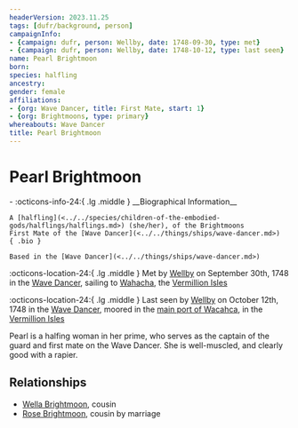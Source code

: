 ```yaml
---
headerVersion: 2023.11.25
tags: [dufr/background, person]
campaignInfo:
- {campaign: dufr, person: Wellby, date: 1748-09-30, type: met}
- {campaign: dufr, person: Wellby, date: 1748-10-12, type: last seen}
name: Pearl Brightmoon
born:
species: halfling
ancestry:
gender: female
affiliations:
- {org: Wave Dancer, title: First Mate, start: 1}
- {org: Brightmoons, type: primary}
whereabouts: Wave Dancer
title: Pearl Brightmoon
---
```

# Pearl Brightmoon
<div class="grid cards ext-narrow-margin ext-one-column" markdown>
- :octicons-info-24:{ .lg .middle } __Biographical Information__

    A [halfling](<../../species/children-of-the-embodied-gods/halflings/halflings.md>) (she/her), of the Brightmoons  
    First Mate of the [Wave Dancer](<../../things/ships/wave-dancer.md>)  
    { .bio }

    Based in the [Wave Dancer](<../../things/ships/wave-dancer.md>)
</div>



:octicons-location-24:{ .lg .middle } Met by [Wellby](<../pcs/dunmar-fellowship/wellby.md>) on September 30th, 1748 in the [Wave Dancer](<../../things/ships/wave-dancer.md>), sailing to [Wahacha](<../../gazetteer/eastern-green-sea/wahacha.md>), the [Vermillion Isles](<../../gazetteer/eastern-green-sea/vermillion-isles.md>)  



:octicons-location-24:{ .lg .middle } Last seen by [Wellby](<../pcs/dunmar-fellowship/wellby.md>) on October 12th, 1748 in the [Wave Dancer](<../../things/ships/wave-dancer.md>), moored in the [main port of Wacahca](<../../gazetteer/eastern-green-sea/wahacha.md>), in the [Vermillion Isles](<../../gazetteer/eastern-green-sea/vermillion-isles.md>)  


Pearl is a halfing woman in her prime, who serves as the captain of the guard and first mate on the Wave Dancer. She is well-muscled, and clearly good with a rapier. 
## Relationships
- [Wella Brightmoon](<./wella-brightmoon.md>), cousin
- [Rose Brightmoon](<./rose-brightmoon.md>), cousin by marriage
